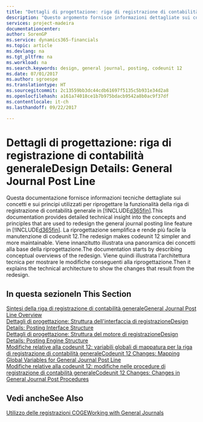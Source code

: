 ```yaml
---
title: "Dettagli di progettazione: riga di registrazione di contabilità generale | Microsoft Docs"
description: "Questo argomento fornisce informazioni dettagliate sui concetti e sui principi utilizzati per riprogettare la funzionalità della riga di registrazione di contabilità generale in [!INCLUDE[d365fin](includes/d365fin_md.md)]."
services: project-madeira
documentationcenter: 
author: SorenGP
ms.service: dynamics365-financials
ms.topic: article
ms.devlang: na
ms.tgt_pltfrm: na
ms.workload: na
ms.search.keywords: design, general journal, posting, codeunit 12
ms.date: 07/01/2017
ms.author: sgroespe
ms.translationtype: HT
ms.sourcegitcommit: 2c13559bb3dc44cdb61697f5135c5b931e34d2a8
ms.openlocfilehash: a161a74018ce1b7b975bdacb9542a8b0ac9f37df
ms.contentlocale: it-ch
ms.lasthandoff: 09/22/2017

---
```

# <a name="design-details-general-journal-post-line"></a><span data-ttu-id="cad04-103">Dettagli di progettazione: riga di registrazione di contabilità generale</span><span class="sxs-lookup"><span data-stu-id="cad04-103">Design Details: General Journal Post Line</span></span>
<span data-ttu-id="cad04-104">Questa documentazione fornisce informazioni tecniche dettagliate sui concetti e sui principi utilizzati per riprogettare la funzionalità della riga di registrazione di contabilità generale in [!INCLUDE[d365fin](includes/d365fin_md.md)].</span><span class="sxs-lookup"><span data-stu-id="cad04-104">This documentation provides detailed technical insight into the concepts and principles that are used to redesign the general journal posting line feature in [!INCLUDE[d365fin](includes/d365fin_md.md)].</span></span> <span data-ttu-id="cad04-105">La riprogettazione semplifica e rende più facile la manutenzione di codeunit 12.</span><span class="sxs-lookup"><span data-stu-id="cad04-105">The redesign makes codeunit 12 simpler and more maintainable.</span></span> <span data-ttu-id="cad04-106">Viene innanzitutto illustrata una panoramica dei concetti alla base della riprogettazione.</span><span class="sxs-lookup"><span data-stu-id="cad04-106">The documentation starts by describing conceptual overviews of the redesign.</span></span> <span data-ttu-id="cad04-107">Viene quindi illustrata l'architettura tecnica per mostrare le modifiche conseguenti alla riprogettazione.</span><span class="sxs-lookup"><span data-stu-id="cad04-107">Then it explains the technical architecture to show the changes that result from the redesign.</span></span>  

## <a name="in-this-section"></a><span data-ttu-id="cad04-108">In questa sezione</span><span class="sxs-lookup"><span data-stu-id="cad04-108">In This Section</span></span>  
[<span data-ttu-id="cad04-109">Sintesi della riga di registrazione di contabilità generale</span><span class="sxs-lookup"><span data-stu-id="cad04-109">General Journal Post Line Overview</span></span>](design-details-general-journal-post-line-overview.md)  
[<span data-ttu-id="cad04-110">Dettagli di progettazione: Struttura dell'interfaccia di registrazione</span><span class="sxs-lookup"><span data-stu-id="cad04-110">Design Details: Posting Interface Structure</span></span>](design-details-posting-interface-structure.md)  
[<span data-ttu-id="cad04-111">Dettagli di progettazione: Struttura del motore di registrazione</span><span class="sxs-lookup"><span data-stu-id="cad04-111">Design Details: Posting Engine Structure</span></span>](design-details-posting-engine-structure.md)  
[<span data-ttu-id="cad04-112">Modifiche relative alla codeunit 12: variabili globali di mappatura per la riga di registrazione di contabilità generale</span><span class="sxs-lookup"><span data-stu-id="cad04-112">Codeunit 12 Changes: Mapping Global Variables for General Journal Post Line</span></span>](design-details-codeunit-12-changes-mapping-global-variables-for-general-journal-post-line.md)  
[<span data-ttu-id="cad04-113">Modifiche relative alla codeunit 12: modifiche nelle procedure di registrazione di contabilità generale</span><span class="sxs-lookup"><span data-stu-id="cad04-113">Codeunit 12 Changes: Changes in General Journal Post Procedures</span></span>](design-details-codeunit-12-changes-changes-in-general-journal-post-procedures.md)  

## <a name="see-also"></a><span data-ttu-id="cad04-114">Vedi anche</span><span class="sxs-lookup"><span data-stu-id="cad04-114">See Also</span></span>  
[<span data-ttu-id="cad04-115">Utilizzo delle registrazioni COGE</span><span class="sxs-lookup"><span data-stu-id="cad04-115">Working with General Journals</span></span>](ui-work-general-journals.md)

